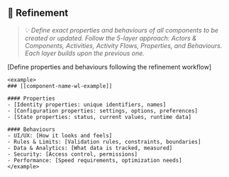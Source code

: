 ## 🔄 Refinement
> 💡 *Define exact properties and behaviours of all components to be created or updated. Follow the 5-layer approach: Actors & Components, Activities, Activity Flows, Properties, and Behaviours. Each layer builds upon the previous one.*

[Define properties and behaviours following the refinement workflow]

```
<example>
### [[component-name-wl-example]]

#### Properties
- [Identity properties: unique identifiers, names]
- [Configuration properties: settings, options, preferences]
- [State properties: status, current values, runtime data]

#### Behaviours
- UI/UX: [How it looks and feels]
- Rules & Limits: [Validation rules, constraints, boundaries]
- Data & Analytics: [What data is tracked, measured]
- Security: [Access control, permissions]
- Performance: [Speed requirements, optimization needs]
</example>
```
